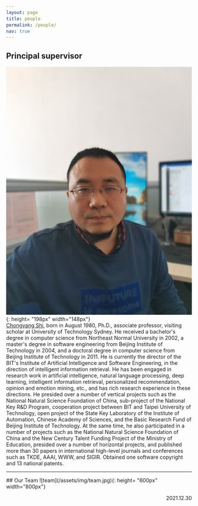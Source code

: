 ```yaml
---
layout: page
title: people
permalink: /people/
nav: true
---
```

## Principal supervisor
![prof](/assets/img/shichongyang.jpg){: height= "198px" width="148px"}<br> 
[Chongyang Shi](https://cs.bit.edu.cn/szdw/jsml/js/scy_65771a7088724eec9239d45995188485/index.htm), born in August 1980, Ph.D., associate professor, visiting scholar at University of Technology Sydney. He received a bachelor's degree in computer science from Northeast Normal University in 2002, a master's degree in  software engineering from Beijing Institute of Technology in 2004, and a doctoral degree in computer science from Beijing Institute of Technology in 2011. He is currently the director of the BIT's Institute of Artificial Intelligence and Software Engineering, in the direction of intelligent information retrieval. 
He has been engaged in research work in artificial intelligence, natural language processing, deep learning, intelligent information retrieval, personalized recommendation, opinion and emotion mining, etc., and has rich research experience in these directions. 
He presided over a number of vertical projects such as the National Natural Science Foundation of China, sub-project of the National Key R&D Program, cooperation project between BIT and Taipei University of Technology, open project of the State Key Laboratory of the Institute of Automation, Chinese Academy of Sciences, and the Basic Research Fund of Beijing Institute of Technology. At the same time, he also participated in a number of projects such as the National Natural Science Foundation of China and the New Century Talent Funding Project of the Ministry of Education, presided over a number of horizontal projects, and published more than 30 papers in international high-level journals and conferences such as TKDE, AAAI, WWW, and SIGIR. Obtained one software copyright and 13 national patents.
<hr>
## Our Team
![team](/assets/img/team.jpg){: height= "600px" width="800px"}<br>
<p align="right">2021.12.30</p>
